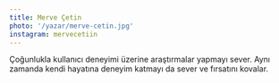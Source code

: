 ```yaml
---
title: Merve Çetin
photo: '/yazar/merve-cetin.jpg'
instagram: mervecetiin
---
```

Çoğunlukla kullanıcı deneyimi üzerine araştırmalar yapmayı sever. Aynı zamanda kendi hayatına deneyim katmayı da sever ve fırsatını kovalar. 